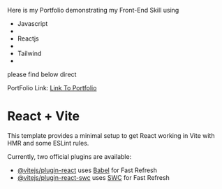 Here is my Portfolio demonstrating my Front-End Skill using

<ul style=" text-decoration: none">
<li>Javascript<li>
<li>Reactjs<li>
<li>Tailwind<li>
</ul>
please find below direct

PortFolio Link: <a href="https://portfolio-tau-wine-71.vercel.app/" target="_blank">Link To Portfolio</a>

# React + Vite

This template provides a minimal setup to get React working in Vite with HMR and some ESLint rules.

Currently, two official plugins are available:

- [@vitejs/plugin-react](https://github.com/vitejs/vite-plugin-react/blob/main/packages/plugin-react/README.md) uses [Babel](https://babeljs.io/) for Fast Refresh
- [@vitejs/plugin-react-swc](https://github.com/vitejs/vite-plugin-react-swc) uses [SWC](https://swc.rs/) for Fast Refresh

